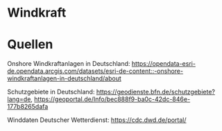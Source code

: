 # Windkraft

# Quellen
Onshore Windkraftanlagen in Deutschland: https://opendata-esri-de.opendata.arcgis.com/datasets/esri-de-content::-onshore-windkraftanlagen-in-deutschland/about

Schutzgebiete in Deutschland: https://geodienste.bfn.de/schutzgebiete?lang=de, https://geoportal.de/Info/bec888f9-ba0c-42dc-846e-177b8265dafa

Winddaten Deutscher Wetterdienst: https://cdc.dwd.de/portal/
